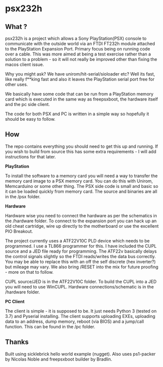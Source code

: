 # psx232h


## What ?
psx232h is a project which allows a Sony PlayStation(PSX) console to communicate with the outside world via an FTDI FT232h module attached to the PlayStation Expansion Port. Primary focus being on running code over a cable. This was more aimed at being a test exercise rather than a solution to a problem - so it will not really be improved other than fixing the macos client issue.

Why you might ask? We have unirom/hit-serial/sioloader etc? Well its fast, like really f**king fast and also it leaves the PlayStation serial port free for other uses.

We basically have some code that can be run from a PlayStation memory card which is executed in the same way as freepsxboot, the hardware itself and the pc side client. 

The code for both PSX and PC is written in a simple way so hopefully it should be easy to follow.

## How
The repo contains everything you should need to get this up and running. If you wish to build from source this has some extra requirements - I will add instructions for that later.

**PlayStation**

To install the software to a memory card you will need a way to transfer the memory card image to a PSX memory card. You can do this with Unirom, Memcarduino or some other thing. The PSX side code is small and basic so it can be loaded quickly from memory card. The source and binaries are all in the /psx folder.

**Hardware**

Hardware wise you need to connect the hardware as per the schematics in the /hardware folder. To connect to the expansion port you can hack up an old cheat cartridge, wire up directly to the motherboard or use the excellent PIO Breakout. 

The project currently uses a ATF22V10C PLD device which needs to be programmed. I use a TL866 programmer for this. I have included the CUPL source and a JED file ready for programming. The ATF22v basically delays the control signals slightly so the FTDI reads/writes the data bus correctly. You may be able to replace this with an off the self discrete (hex inverter?) but mileage may vary. We also bring /RESET into the mix for future proofing - more on that to follow.
 
CUPL source/JED is in the ATF22V10C folder. To build the CUPL into a JED you will need to use WinCUPL.
Hardware connections/schematic is in the /hardware folder.

 **PC Client** 
 
The client is simple - it is supposed to be. It just needs Python 3 (tested on 3.7) and Pyserial installing. The client supports uploading EXEs, uploading data to an address, dump memory, reboot (via BIOS) and a jump/call function. This can be found in the /pc folder.

## Thanks

Built using sicklebrick hello world example (nugget).
Also uses ps1-packer by Nicolas Noble
and freepsxboot builder by Bradlin.
